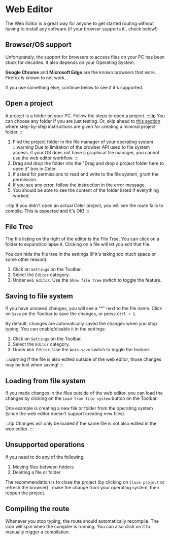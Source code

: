 # Web Editor
The Web Editor is a great way for anyone to get started routing without having
to install any software (if your browser supports it.. check below!)

## Browser/OS support
Unfortunately, the support for browsers to access files on your PC has been stuck for decades.
It also depends on your Operating System.

**Google Chrome** and **Microsoft Edge** are the known browsers that work.
Firefox is known to not work.

If you use something else, continue below to see if it's supported.

## Open a project
A project is a folder on your PC. Follow the steps to open a project.
:::tip
You can choose any folder if you are just testing. Or, skip ahead to [this section](../hello-world.md)
where step-by-step instructions are given for creating a minimal project folder.
:::

1. Find the project folder in the file manager of your operating system
:::warning
Due to limitation of the browser API used to file system access, if your OS does not have a graphical file manager, you cannot use the web editor workflow.
:::
2. Drag and drop the folder into the "Drag and drop a project folder here to open it" box in Celer.
3. If asked for permissions to read and write to the file system, grant the permission.
4. If you see any error, follow the instruction in the error message.
5. You should be able to see the content of the folder listed if everything worked.

:::tip
If you didn't open an actual Celer project, you will see the route fails to compile. This is expected and it's OK!
:::

## File Tree
The file listing on the right of the editor is the File Tree. You can click on a folder to expand/collapse it.
Clicking on a file will let you edit that file.

You can hide the file tree in the settings (if it's taking too much space or some other reason):
1. Click on <FluentIcon name="Settings20Regular"/> `Settings` on the Toolbar.
2. Select the <FluentIcon name="Code20Regular" /> `Editor` category.
3. Under `Web Editor`. Use the `Show file tree` switch to toggle the feature.

## Saving to file system
If you have unsaved changes, you will see a "*" next to the file name. Click on <FluentIcon name="Save20Regular"/> `Save` on the Toolbar
to save the changes, or press `Ctrl + S`.

By default, changes are automatically saved the changes when you stop typing.
You can enable/disable it in the settings:
1. Click on <FluentIcon name="Settings20Regular"/> `Settings` on the Toolbar.
2. Select the <FluentIcon name="Code20Regular" /> `Editor` category.
3. Under `Web Editor`. Use the `Auto-save` switch to toggle the feature.

:::warning
If the file is also edited outside of the web editor, those changes may be lost when saving!
:::

## Loading from file system
If you made changes in the files outside of the web editor, you can load the changes
by clicking on the <FluentIcon name="FolderArrowUp20Regular" /> `Load from file system` button on the Toolbar.

One example is creating a new file or folder from the operating system (since the web editor doesn't support creating new files).

:::tip
Changes will only be loaded if the same file is not also edited in the web editor.
:::

## Unsupported operations
If you need to do any of the following:
1. Moving files between folders
2. Deleting a file or folder

The recommendation is to close the project (by clicking on <FluentIcon name="Dismiss20Regular" /> `Close project` or refresh the browser)
, make the change from your operating system, then reopen the project.

## Compiling the route
Whenever you stop typing, the route should automatically recompile. 
The <FluentIcon name="ArrowSync20Regular" /> icon will
spin when the compiler is running. You can also click on it to manually trigger a compilation.

